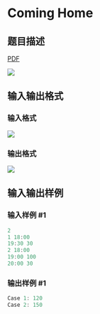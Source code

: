 # Coming Home

## 题目描述

[problemUrl]: https://uva.onlinejudge.org/index.php?option=com_onlinejudge&Itemid=8&category=229&page=show_problem&problem=3109

[PDF](https://uva.onlinejudge.org/external/119/p11958.pdf)

![](https://cdn.luogu.com.cn/upload/vjudge_pic/UVA11958/f43e3dadb8083c0287bf66f7cbdac68ca7b970c3.png)

## 输入输出格式

### 输入格式

![](https://cdn.luogu.com.cn/upload/vjudge_pic/UVA11958/fa6fb605d1dfd86650ac79642c3419439af34d8c.png)

### 输出格式

![](https://cdn.luogu.com.cn/upload/vjudge_pic/UVA11958/8194c616e98f5b0e57360fc9d9c82034c20cc519.png)

## 输入输出样例

### 输入样例 #1

```cpp
2
1 18:00
19:30 30
2 18:00
19:00 100
20:00 30
```


### 输出样例 #1

```cpp
Case 1: 120
Case 2: 150
```


